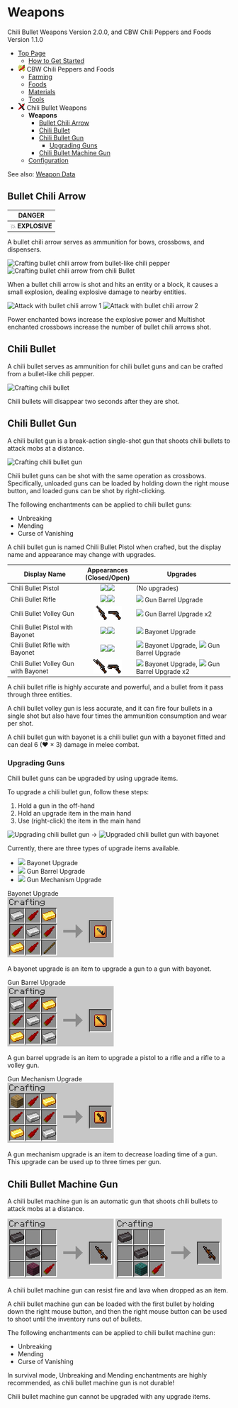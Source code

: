 # Weapons

Chili Bullet Weapons Version 2.0.0, and CBW Chili Peppers and Foods Version 1.1.0

- [Top Page](../index.html)
  - [How to Get Started](index.html)
- ![ ](../media/cpaf_icon_16.png) CBW Chili Peppers and Foods
  - [Farming](farming.html)
  - [Foods](foods.html)
  - [Materials](materials.html)
  - [Tools](tools.html)
- ![ ](../media/icon_16.png) Chili Bullet Weapons
  - **Weapons**
    - [Bullet Chili Arrow](#bullet-chili-arrow)
    - [Chili Bullet](#chili-bullet)
    - [Chili Bullet Gun](#chili-bullet-gun)
      - [Upgrading Guns](#upgrading-guns)
    - [Chili Bullet Machine Gun](#chili-bullet-machine-gun)
  - [Configuration](config.html)

See also: [Weapon Data](weapon_data.html)

## Bullet Chili Arrow

|DANGER|
|:-:|
|💥 **EXPLOSIVE**|

A bullet chili arrow serves as ammunition for bows, crossbows, and dispensers.

![Crafting bullet chili arrow from bullet-like chili pepper](../media/item/crafting/crafting_chili_arrow.png)
![Crafting bullet chili arrow from chili Bullet](../media/item/crafting/crafting_chili_arrow_from_bullet.png)

When a bullet chili arrow is shot and hits an entity or a block, it causes a small explosion, dealing explosive damage to nearby entities.

![Attack with bullet chili arrow 1](../media/item/misc/attack_with_chili_arrow_1.png)
![Attack with bullet chili arrow 2](../media/item/misc/attack_with_chili_arrow_2.png)

Power enchanted bows increase the explosive power and Multishot enchanted crossbows increase the number of bullet chili arrows shot.

## Chili Bullet

A chili bullet serves as ammunition for chili bullet guns and can be crafted from a bullet-like chili pepper.

![Crafting chili bullet](../media/item/crafting/crafting_chili_bullet.png)

Chili bullets will disappear two seconds after they are shot.

## Chili Bullet Gun

A chili bullet gun is a break-action single-shot gun that shoots chili bullets to attack mobs at a distance.

![Crafting chili bullet gun](../media/item/crafting/crafting_chili_bullet_gun.png)

Chili bullet guns can be shot with the same operation as crossbows.
Specifically, unloaded guns can be loaded by holding down the right mouse button, and loaded guns can be shot by right-clicking.

The following enchantments can be applied to chili bullet guns:

- Unbreaking
- Mending
- Curse of Vanishing

A chili bullet gun is named Chili Bullet Pistol when crafted, but the display name and appearance may change with upgrades.

|Display Name|Appearances<br/>(Closed/Open)|Upgrades|
|------------|:---------------------------:|--------|
|Chili Bullet Pistol|![ ](../media/item/pistol_32.png)![ ](../media/item/pistol_loading_32.png)|(No upgrades)|
|Chili Bullet Rifle|![ ](../media/item/rifle_32.png)![ ](../media/item/rifle_loading_32.png)|![ ](../media/item/upgrade_gun_barrel.png) Gun Barrel Upgrade|
|Chili Bullet Volley Gun|![ ](../media/item/volley_gun_32.png)![ ](../media/item/volley_gun_loading_32.png)|![ ](../media/item/upgrade_gun_barrel.png) Gun Barrel Upgrade x2|
|Chili Bullet Pistol with Bayonet|![ ](../media/item/pistol_bayoneted_32.png)![ ](../media/item/pistol_bayoneted_loading_32.png)|![ ](../media/item/upgrade_gun_bayonet.png) Bayonet Upgrade|
|Chili Bullet Rifle with Bayonet|![ ](../media/item/rifle_bayoneted_32.png)![ ](../media/item/rifle_bayoneted_loading_32.png)|![ ](../media/item/upgrade_gun_bayonet.png) Bayonet Upgrade, ![ ](../media/item/upgrade_gun_barrel.png) Gun Barrel Upgrade|
|Chili Bullet Volley Gun with Bayonet|![ ](../media/item/volley_gun_bayoneted_32.png)![ ](../media/item/volley_gun_bayoneted_loading_32.png)|![ ](../media/item/upgrade_gun_bayonet.png) Bayonet Upgrade, ![ ](../media/item/upgrade_gun_barrel.png) Gun Barrel Upgrade x2|

A chili bullet rifle is highly accurate and powerful, and a bullet from it pass through three entities.

A chili bullet volley gun is less accurate, and it can fire four bullets in a single shot but also have four times the ammunition consumption and wear per shot.

A chili bullet gun with bayonet is a chili bullet gun with a bayonet fitted and can deal 6 (♥ × 3) damage in melee combat.

### Upgrading Guns

Chili bullet guns can be upgraded by using upgrade items.

To upgrade a chili bullet gun, follow these steps:

1. Hold a gun in the off-hand
2. Hold an upgrade item in the main hand
3. Use (right-click) the item in the main hand

![Upgrading chili bullet gun](../media/item/misc/upgrading_chili_bullet_gun.png)
→
![Upgraded chili bullet gun with bayonet](../media/item/misc/upgraded_chili_bullet_gun_with_bayonet.png)

Currently, there are three types of upgrade items available.

- ![ ](../media/item/upgrade_gun_bayonet.png) Bayonet Upgrade
- ![ ](../media/item/upgrade_gun_barrel.png) Gun Barrel Upgrade
- ![ ](../media/item/upgrade_gun_mechanism.png) Gun Mechanism Upgrade

Bayonet Upgrade  
![Crafting bayonet upgrade](../media/item/crafting/crafting_upgrade_gun_bayonet_v2.0.0.png)

A bayonet upgrade is an item to upgrade a gun to a gun with bayonet.

Gun Barrel Upgrade  
![Crafting gun barrel upgrade](../media/item/crafting/crafting_upgrade_gun_barrel_v2.0.0.png)

A gun barrel upgrade is an item to upgrade a pistol to a rifle and a rifle to a volley gun.

Gun Mechanism Upgrade  
![Crafting gun mechanism upgrade](../media/item/crafting/crafting_upgrade_gun_mechanism_v2.0.0.png)

A gun mechanism upgrade is an item to decrease loading time of a gun.
This upgrade can be used up to three times per gun.

## Chili Bullet Machine Gun

A chili bullet machine gun is an automatic gun that shoots chili bullets to attack mobs at a distance.

![Crafting chili bullet machine gun with crimson planks](../media/item/crafting/crafting_chili_bullet_machine_gun_with_crimson_planks.png)
![Crafting chili bullet machine gun with warped planks](../media/item/crafting/crafting_chili_bullet_machine_gun_with_warped_planks.png)

A chili bullet machine gun can resist fire and lava when dropped as an item.

A chili bullet machine gun can be loaded with the first bullet by holding down the right mouse button, and then the right mouse button can be used to shoot until the inventory runs out of bullets.

The following enchantments can be applied to chili bullet machine gun:

- Unbreaking
- Mending
- Curse of Vanishing

In survival mode, Unbreaking and Mending enchantments are highly recommended, as chili bullet machine gun is not durable!

Chili bullet machine gun cannot be upgraded with any upgrade items.
